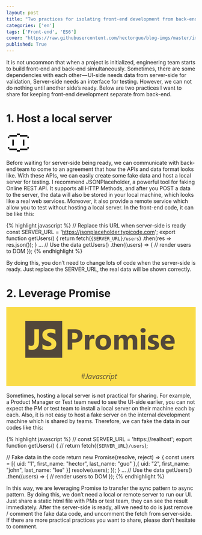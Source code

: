 ```yaml
---
layout: post
title: "Two practices for isolating front-end development from back-end"
categories: ['en']
tags: ['Front-end', 'ES6']
cover: "https://raw.githubusercontent.com/hectorguo/blog-imgs/master/img/20190608214346.png"
published: True
---
```


It is not uncommon that when a project is initialized, engineering team starts to build front-end and back-end simultaneously. Sometimes, there are some dependencies with each other — UI-side needs data from server-side for validation, Server-side needs an interface for testing. However, we can not do nothing until another side’s ready. Below are two practices I want to share for keeping front-end development separate from back-end.

# 1. Host a local server

![JSONPlaceholder](https://raw.githubusercontent.com/hectorguo/blog-imgs/master/img/20190608214357.png)

Before waiting for server-side being ready, we can communicate with back-end team to come to an agreement that how the APIs and data format looks like. With these APIs, we can easily create some fake data and host a local server for testing. I recommend JSONPlaceholder, a powerful tool for faking Online REST API. It supports all HTTP Methods, and after you POST a data to the server, the data will also be stored in your local machine, which looks like a real web services. Moreover, it also provide a remote service which allow you to test without hosting a local server.
In the front-end code, it can be like this:

{% highlight javascript %}
// Replace this URL when server-side is ready
const SERVER_URL = 'https://jsonplaceholder.typicode.com';
export function getUsers() {
   return fetch(`{SERVER_URL}/users`)
          .then(res => res.json());
}
...
// Use the data
getUsers()
.then((users) => {
   // render users to DOM
});
{% endhighlight %}

By doing this, you don’t need to change lots of code when the server-side is ready. Just replace the SERVER_URL, the real data will be shown correctly.

# 2. Leverage Promise

![Promise](https://raw.githubusercontent.com/hectorguo/blog-imgs/master/img/20190608214414.png)

Sometimes, hosting a local server is not practical for sharing. For example, a Product Manager or Test team need to see the UI-side earlier, you can not expect the PM or test team to install a local server on their machine each by each. Also, it is not easy to host a fake server on the internal development machine which is shared by teams. Therefore, we can fake the data in our codes like this:

{% highlight javascript %}
// const SERVER_URL = 'https://realhost';
export function getUsers() {
   // return fetch(`{SERVER_URL}/users`);
  
  // Fake data in the code
  return new Promise(resolve, reject) => {
    const users = [{
        uid: "1",
        first_name: "hector",
        last_name: "guo"
    },{
        uid: "2",
        first_name: "john",
        last_name: "lee"
    }]
    resolve(users);
   });
}
...
// Use the data
getUsers()
.then((users) => {
   // render users to DOM
});
{% endhighlight %}

In this way, we are leveraging Promise to transfer the sync pattern to async pattern. By doing this, we don’t need a local or remote server to run our UI. Just share a static html file with PMs or test team, they can see the result immediately. After the server-side is ready, all we need to do is just remove / comment the fake data code, and uncomment the fetch from server-side.
If there are more practical practices you want to share, please don’t hesitate to comment.